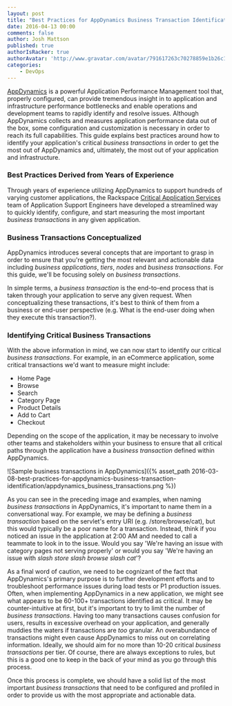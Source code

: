 ```yaml
---
layout: post
title: "Best Practices for AppDynamics Business Transaction Identification"
date: 2016-04-13 00:00
comments: false
author: Josh Mattson
published: true
authorIsRacker: true
authorAvatar: 'http://www.gravatar.com/avatar/791617263c70278859e1b26c15d13eab'
categories:
    - DevOps
---
```


[AppDynamics](https://www.appdynamics.com/) is a powerful Application Performance Management tool that, properly configured, can provide tremendous insight in to application and infrastructure performance bottlenecks and enable operations and development teams to rapidly identify and resolve issues.  Although AppDynamics collects and measures application performance data out of the box, some configuration and customization is necessary in order to reach its full capabilities.  This guide explains best practices around how to identify your application's critical _business transactions_ in order to get the most out of AppDynamics and, ultimately, the most out of your application and infrastructure.

<!-- more -->

### Best Practices Derived from Years of Experience

Through years of experience utilizing AppDynamics to support hundreds of varying  customer applications, the Rackspace [Critical Application Services](https://www.rackspace.com/en-us/enterprise-cloud-solutions/critical-applications) team of Application Support Engineers have developed a streamlined way to quickly identify, configure, and start measuring the most important _business transactions_ in any given application.

### Business Transactions Conceptualized

AppDynamics introduces several concepts that are important to grasp in order to ensure that you're getting the most relevant and actionable data including _business applications_, _tiers_, _nodes_ and _business transactions_.  For this guide, we'll be focusing solely on _business transactions_.

In simple terms, a _business transaction_ is the end-to-end process that is taken through your application to serve any given request.  When conceptualizing these transactions, it's best to think of them from a business or end-user perspective (e.g. What is the end-user doing when they execute this transaction?).

### Identifying Critical Business Transactions

With the above information in mind, we can now start to identify our critical _business transactions_.  For example, in an eCommerce application, some critical transactions we'd want to measure might include:

* Home Page
* Browse
* Search
* Category Page
* Product Details
* Add to Cart
* Checkout

Depending on the scope of the application, it may be necessary to involve other teams and stakeholders within your business to ensure that all critical paths through the application have a _business transaction_ defined within AppDynamics.

![Sample business transactions in AppDynamics]({% asset_path 2016-03-08-best-practices-for-appdynamics-business-transaction-identification/appdynamics_business_transactions.png %})

As you can see in the preceding image and examples, when naming _business transactions_ in AppDynamics, it's important to name them in a conversational way.  For example, we may be defining a _business transaction_ based on the servlet's entry URI (e.g. /store/browse/cat), but this would typically be a poor name for a transaction.  Instead, think if you noticed an issue in the application at 2:00 AM and needed to call a teammate to look in to the issue.  Would you say 'We're having an issue with category pages not serving properly' or would you say 'We're having an issue with _slash store slash browse slash cat_'?

As a final word of caution, we need to be cognizant of the fact that AppDynamics's primary purpose is to further development efforts and to troubleshoot performance issues during load tests or P1 production issues.  Often, when implementing AppDynamics in a new application, we might see what appears to be 60-100+ transactions identified as critical.  It may be counter-intuitive at first, but it's important to try to limit the number of _business transactions_.  Having too many transactions causes confusion for users, results in excessive overhead on your application, and generally muddies the waters if transactions are _too_ granular.  An overabundance of transactions might even cause AppDynamics to miss out on correlating information.  Ideally, we should aim for no more than 10-20 critical _business transactions_ per tier.  Of course, there are always exceptions to rules, but this is a good one to keep in the back of your mind as you go through this process.

Once this process is complete, we should have a solid list of the most important _business transactions_ that need to be configured and profiled in order to provide us with the most appropriate and actionable data.
